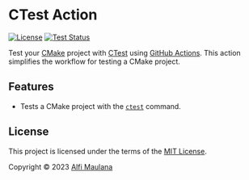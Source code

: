 # CTest Action

[![License](https://img.shields.io/github/license/threeal/ctest-action)](./LICENSE)
[![Test Status](https://img.shields.io/github/actions/workflow/status/threeal/ctest-action/test.yml?label=test&branch=main)](https://github.com/threeal/ctest-action/actions/workflows/test.yml)

Test your [CMake](https://cmake.org/) project with [CTest](https://cmake.org/cmake/help/book/mastering-cmake/chapter/Testing%20With%20CMake%20and%20CTest.html) using [GitHub Actions](https://github.com/features/actions). This action simplifies the workflow for testing a CMake project.

## Features

- Tests a CMake project with the [`ctest`](https://cmake.org/cmake/help/latest/manual/ctest.1.html) command.

## License

This project is licensed under the terms of the [MIT License](./LICENSE).

Copyright © 2023 [Alfi Maulana](https://github.com/threeal/)
